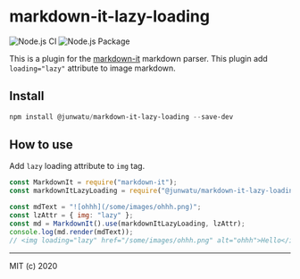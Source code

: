 # markdown-it-lazy-loading

![Node.js CI](https://github.com/junwatu/markdown-it-lazy-loading/workflows/Node.js%20CI/badge.svg)  ![Node.js Package](https://github.com/junwatu/markdown-it-lazy-loading/workflows/Node.js%20Package/badge.svg)

This is a plugin for the [markdown-it](https://github.com/markdown-it/markdown-it) markdown parser.
This plugin add `loading="lazy"` attribute to image markdown.

Install
---

```powershell
npm install @junwatu/markdown-it-lazy-loading --save-dev
```


## How to use

Add `lazy` loading attribute to `img` tag.

```javascript
const MarkdownIt = require("markdown-it");
const markdownItLazyLoading = require("@junwatu/markdown-it-lazy-loading");

const mdText = "![ohhh](/some/images/ohhh.png)";
const lzAttr = { img: "lazy" };
const md = MarkdownIt().use(markdownItLazyLoading, lzAttr);
console.log(md.render(mdText));
// <img loading="lazy" href="/some/images/ohhh.png" alt="ohhh">Hello</img>
```

---

MIT (c) 2020
